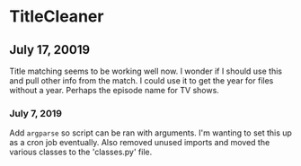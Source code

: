 # TitleCleaner

## July 17, 20019

Title matching seems to be working well now.  I wonder if I should use this and pull other info from the match.  I could use it to get the year for files without a year.  Perhaps the episode name for TV shows.

### July 7, 2019

Add `argparse` so script can be ran with arguments.  I'm wanting to set this up as a cron job eventually.  Also removed unused imports and moved the various classes to the 'classes.py' file.
